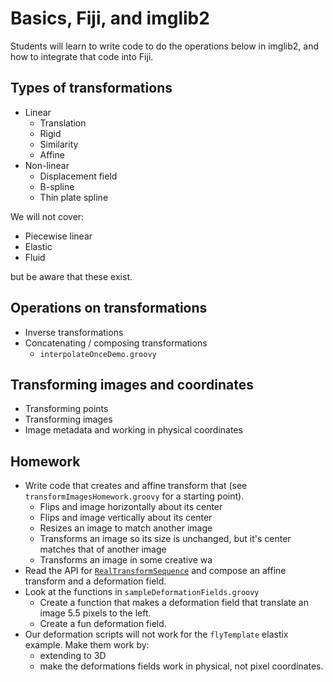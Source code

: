 # Basics, Fiji, and imglib2

Students will learn to write code to do the operations below in imglib2, and how
to integrate that code into Fiji.

## Types of transformations

* Linear
    * Translation
    * Rigid
    * Similarity
    * Affine
* Non-linear
    * Displacement field
    * B-spline
    * Thin plate spline

We will not cover:
* Piecewise linear
* Elastic
* Fluid

but be aware that these exist.

## Operations on transformations

* Inverse transformations
* Concatenating / composing transformations
    * `interpolateOnceDemo.groovy`

## Transforming images and coordinates

* Transforming points 
* Transforming images
* Image metadata and working in physical coordinates

## Homework

* Write code that creates and affine transform that (see `transformImagesHomework.groovy` for a starting point).
    * Flips and image horizontally about its center
    * Flips and image vertically about its center
    * Resizes an image to match another image 
    * Transforms an image so its size is unchanged, but it's center matches that of another image
    * Transforms an image in some creative wa
* Read the API for [`RealTransformSequence`](https://javadoc.scijava.org/ImgLib2/net/imglib2/realtransform/RealTransformSequence.html) and compose an affine transform and a deformation field.
* Look at the functions in `sampleDeformationFields.groovy`
    * Create a function that makes a deformation field that translate an image 5.5 pixels to the left.
    * Create a fun deformation field.
* Our deformation scripts will not work for the `flyTemplate` elastix example.  Make them work by:
    * extending to 3D
    * make the deformations fields work in physical, not pixel coordinates.
